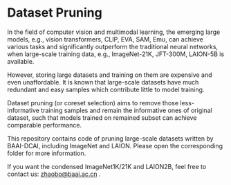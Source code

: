 # Dataset Pruning

In the field of computer vision and multimodal learning, the emerging large models, e.g., vision transformers, CLIP, EVA, SAM, Emu, can achieve various tasks and significantly outperform the traditional neural networks, when large-scale training data, e.g., ImageNet-21K, JFT-300M, LAION-5B is available. 



However, storing large datasets and training on them are expensive and even unaffordable. It is known that large-scale datasets have much redundant and easy samples which contribute little to model training. 



Dataset pruning (or coreset selection) aims to remove those less-informative training samples and remain the informative ones of original dataset, such that models trained on remained subset can achieve comparable performance. 



This repository contains code of pruning large-scale datasets written by BAAI-DCAI, including ImageNet and LAION. Please open the corresponding folder for more information.



If you want the condensed ImageNet1K/21K and LAION2B, feel free to contact us: zhaobo@baai.ac.cn .
